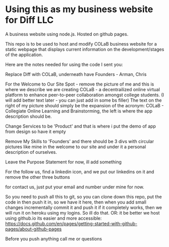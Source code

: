 #  Using this as my business website for Diff LLC
A business website using node.js. Hosted on github pages. 

This repo is to be used to host and modify COLaB business website for a static webpage that displays current information on the development/stages of the application. 

Here are the notes needed for using the code I sent you:

Replace Diff with COLaB, underneath have Founders - Arman, Chris

For the Welcome to Our Site Spot - remove the picture of me and this is where we describe we are creating COLaB - a decentrailized online virtual platform to enhance peer-to-peer collaboration amongst college students. (I will add better text later - you can just add in some bs filler) The text on the right of my picture should simply be the expansion of the acronym: COLaB - Collegiate Online Learning and Brainstorming, the left is where the app description should be.

Change Services to be 'Product' and that is where i put the demo of app from design so have it empty

Remove My Skills to 'Founders' and there should be 3 divs with circular pictures like mine in the welcome to our site and under it a personal description of ourselves.

Leave the Purpose Statement for now, ill add something

For the follow us, find a linkedin icon, and we put our linkedins on it and remove the other three buttons

for contact us, just put your email and number under mine for now.

So you need to push all this to git, so you can clone down this repo, put the code in then push it in, so we have it here, then when you add small changes incrementally commit it and push it if it completely works, then we will run it on heroku using my logins. So ill do that. OR: it be better we host using github.io its easier and more accessible: https://docs.github.com/en/pages/getting-started-with-github-pages/about-github-pages

Before you push anything call me or questions
